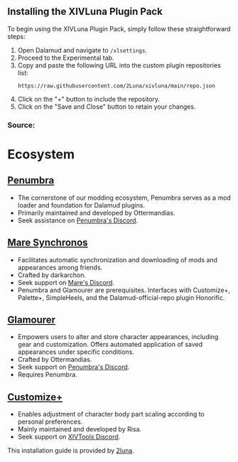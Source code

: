 ## Installing the XIVLuna Plugin Pack

To begin using the XIVLuna Plugin Pack, simply follow these straightforward steps:

1. Open Dalamud and navigate to `/xlsettings`.
2. Proceed to the Experimental tab.
3. Copy and paste the following URL into the custom plugin repositories list:
   ```
   https://raw.githubusercontent.com/2Luna/xivluna/main/repo.json
   ```
4. Click on the "+" button to include the repository.
5. Click on the "Save and Close" button to retain your changes.

### Source:

# Ecosystem

## [Penumbra](https://github.com/xivdev/Penumbra)
- The cornerstone of our modding ecosystem, Penumbra serves as a mod loader and foundation for Dalamud plugins.
- Primarily maintained and developed by Ottermandias.
- Seek assistance on [Penumbra's Discord](https://discord.gg/kVva7DHV4r).

## [Mare Synchronos](https://github.com/Penumbra-Sync/client)
- Facilitates automatic synchronization and downloading of mods and appearances among friends.
- Crafted by darkarchon.
- Seek support on [Mare's Discord](https://discord.gg/5HVveFefcB).
- Penumbra and Glamourer are prerequisites. Interfaces with Customize+, Palette+, SimpleHeels, and the Dalamud-official-repo plugin Honorific.

## [Glamourer](https://github.com/Ottermandias/Glamourer)
- Empowers users to alter and store character appearances, including gear and customization. Offers automated application of saved appearances under specific conditions.
- Crafted by Ottermandias.
- Seek support on [Penumbra's Discord](https://discord.gg/kVva7DHV4r).
- Requires Penumbra.

## [Customize+](https://github.com/Aether-Tools/CustomizePlus)
- Enables adjustment of character body part scaling according to personal preferences.
- Mainly maintained and developed by Risa.
- Seek support on [XIVTools Discord](https://discord.gg/KvGJCCnG8t).

This installation guide is provided by [2luna](https://github.com/2luna).
